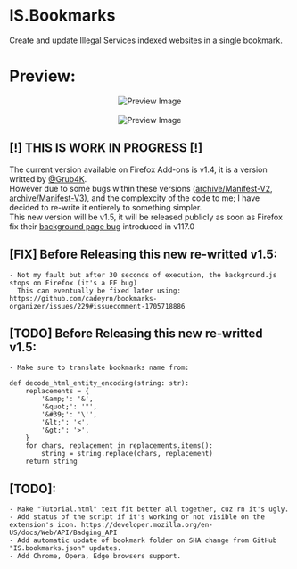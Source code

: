 # IS.Bookmarks
Create and update Illegal Services indexed websites in a single bookmark.

# Preview:
<p align="center">
  <img src="https://github.com/Illegal-Services/IS.Bookmarks/assets/62464560/afd570df-d7e5-4502-b7bc-f96b8ba2629e" alt="Preview Image">
  <br>
  <br>
  <img src="https://github.com/Illegal-Services/IS.Bookmarks/assets/62464560/7e49c1e9-c8e2-45f0-a123-a05570554b1a" alt="Preview Image">
</p>

## [!] THIS IS WORK IN PROGRESS [!]
The current version available on Firefox Add-ons is v1.4, it is a version writted by [@Grub4K](https://github.com/grub4k).<br />
However due to some bugs within these versions ([archive/Manifest-V2](https://github.com/Illegal-Services/IS.Bookmarks/tree/archive/Manifest-V2), [archive/Manifest-V3](https://github.com/Illegal-Services/IS.Bookmarks/tree/archive/Manifest-V3)), and the complexcity of the code to me; I have decided to re-write it entierely to something simpler.<br />
This new version will be v1.5, it will be released publicly as soon as Firefox fix their [background page bug](https://bugzilla.mozilla.org/show_bug.cgi?id=1851373) introduced in v117.0

## [FIX] Before Releasing this new re-writted v1.5:
```
- Not my fault but after 30 seconds of execution, the background.js stops on Firefox (it's a FF bug)
  This can eventually be fixed later using: https://github.com/cadeyrn/bookmarks-organizer/issues/229#issuecomment-1705718886
```

## [TODO] Before Releasing this new re-writted v1.5:
```
- Make sure to translate bookmarks name from:

def decode_html_entity_encoding(string: str):
    replacements = {
        '&amp;': '&',
        '&quot;': '"',
        '&#39;': '\'',
        '&lt;': '<',
        '&gt;': '>',
    }
    for chars, replacement in replacements.items():
        string = string.replace(chars, replacement)
    return string
```

## [TODO]:
```
- Make "Tutorial.html" text fit better all together, cuz rn it's ugly.
- Add status of the script if it's working or not visible on the extension's icon. https://developer.mozilla.org/en-US/docs/Web/API/Badging_API
- Add automatic update of bookmark folder on SHA change from GitHub "IS.bookmarks.json" updates.
- Add Chrome, Opera, Edge browsers support.
```

